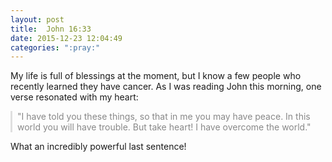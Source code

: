 ```yaml
---
layout: post
title:  John 16:33
date: 2015-12-23 12:04:49
categories: ":pray:"
---
```


<p>My life is full of blessings at the moment, but I know a few people who recently learned they have cancer. As I was reading John this morning, one verse resonated with my heart:</p>

<p style="color: #888; padding-left: .5rem; border-left: .2rem solid #dfdfdf;">"I have told you these things, so that in me you may have peace. In this world you will have trouble. But take heart! I have overcome the world."</p>

<p>What an incredibly powerful last sentence!</p>

